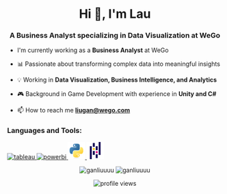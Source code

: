 <h1 align="center">Hi 👋, I'm Lau</h1>
<h3 align="center">A Business Analyst specializing in Data Visualization at WeGo</h3>

-  I'm currently working as a **Business Analyst** at WeGo

- 📊 Passionate about transforming complex data into meaningful insights

- 💡 Working in **Data Visualization, Business Intelligence, and Analytics**

- 🎮 Background in Game Development with experience in **Unity and C#**

- 📫 How to reach me **liugan@wego.com**

<h3 align="left">Languages and Tools:</h3>
<p align="left">
    <!-- Data Visualization & Analytics Tools -->
    <a href="https://www.tableau.com/" target="_blank" rel="noreferrer">
        <img src="https://cdn.worldvectorlogo.com/logos/tableau-software.svg" alt="tableau" width="40" height="40"/>
    </a>
    <a href="https://powerbi.microsoft.com/" target="_blank" rel="noreferrer">
        <img src="https://raw.githubusercontent.com/microsoft/PowerBI-Icons/main/SVG/Power-BI.svg" alt="powerbi" width="40" height="40"/>
    </a>
    <a href="https://www.python.org" target="_blank" rel="noreferrer">
        <img src="https://raw.githubusercontent.com/devicons/devicon/master/icons/python/python-original.svg" alt="python" width="40" height="40"/>
    </a>
    <a href="https://pandas.pydata.org/" target="_blank" rel="noreferrer">
        <img src="https://raw.githubusercontent.com/devicons/devicon/2ae2a900d2f041da66e950e4d48052658d850630/icons/pandas/pandas-original.svg" alt="pandas" width="40" height="40"/>
    </a>
    

</p>

<!-- GitHub Stats -->
<div align="center">
    <img src="https://github-readme-stats.vercel.app/api/top-langs?username=ganliuuuu&show_icons=true&locale=en&layout=compact&theme=dracula" alt="ganliuuuu" />
    <img src="https://github-readme-stats.vercel.app/api?username=ganliuuuu&show_icons=true&locale=en&theme=dracula" alt="ganliuuuu" />
</div>

<!-- Profile Views Counter -->
<p align="center">
    <img src="https://komarev.com/ghpvc/?username=ganliuuuu&label=Profile%20views&color=0e75b6&style=flat" alt="profile views" />
</p>
